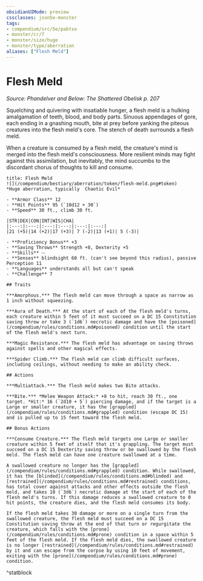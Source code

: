 ```yaml
---
obsidianUIMode: preview
cssclasses: json5e-monster
tags:
- compendium/src/5e/pabtso
- monster/cr/7
- monster/size/huge
- monster/type/aberration
aliases: ["Flesh Meld"]
---
```

# Flesh Meld
*Source: Phandelver and Below: The Shattered Obelisk p. 207*  

Squelching and quivering with insatiable hunger, a flesh meld is a hulking amalgamation of teeth, blood, and body parts. Sinuous appendages of gore, each ending in a gnashing mouth, bite at prey before yanking the piteous creatures into the flesh meld's core. The stench of death surrounds a flesh meld.

When a creature is consumed by a flesh meld, the creature's mind is merged into the flesh meld's consciousness. More resilient minds may fight against this assimilation, but inevitably, the mind succumbs to the discordant chorus of thoughts to kill and consume.

```ad-statblock
title: Flesh Meld
![](/compendium/bestiary/aberration/token/flesh-meld.png#token)
*Huge aberration, typically  Chaotic Evil*

- **Armor Class** 12 
- **Hit Points** 95 (`10d12 + 30`)
- **Speed** 30 ft., climb 30 ft.

|STR|DEX|CON|INT|WIS|CHA|
|:---:|:---:|:---:|:---:|:---:|:---:|
|21 (+5)|14 (+2)|17 (+3)| 7 (-2)|13 (+1)| 5 (-3)|

- **Proficiency Bonus** +3
- **Saving Throws** Strength +8, Dexterity +5
- **Skills** ⏤
- **Senses** blindsight 60 ft. (can't see beyond this radius), passive Perception 11
- **Languages** understands all but can't speak
- **Challenge** 7

## Traits

***Amorphous.*** The flesh meld can move through a space as narrow as 1 inch without squeezing.

***Aura of Death.*** At the start of each of the flesh meld's turns, each creature within 5 feet of it must succeed on a DC 15 Constitution saving throw or take 3 (`1d6`) necrotic damage and have the [poisoned](/compendium/rules/conditions.md#poisoned) condition until the start of the flesh meld's next turn.

***Magic Resistance.*** The flesh meld has advantage on saving throws against spells and other magical effects.

***Spider Climb.*** The flesh meld can climb difficult surfaces, including ceilings, without needing to make an ability check.

## Actions

***Multiattack.*** The flesh meld makes two Bite attacks.

***Bite.*** *Melee Weapon Attack:* +8 to hit, reach 30 ft., one target. *Hit:* 16 (`2d10 + 5`) piercing damage, and if the target is a Large or smaller creature, it has the [grappled](/compendium/rules/conditions.md#grappled) condition (escape DC 15) and is pulled up to 15 feet toward the flesh meld.

## Bonus Actions

***Consume Creature.*** The flesh meld targets one Large or smaller creature within 5 feet of itself that it's grappling. The target must succeed on a DC 15 Dexterity saving throw or be swallowed by the flesh meld. The flesh meld can have one creature swallowed at a time.

A swallowed creature no longer has the [grappled](/compendium/rules/conditions.md#grappled) condition. While swallowed, it has the [blinded](/compendium/rules/conditions.md#blinded) and [restrained](/compendium/rules/conditions.md#restrained) conditions, has total cover against attacks and other effects outside the flesh meld, and takes 10 (`3d6`) necrotic damage at the start of each of the flesh meld's turns. If this damage reduces a swallowed creature to 0 hit points, the creature dies, and the flesh meld consumes its body.

If the flesh meld takes 30 damage or more on a single turn from the swallowed creature, the flesh meld must succeed on a DC 15 Constitution saving throw at the end of that turn or regurgitate the creature, which falls with the [prone](/compendium/rules/conditions.md#prone) condition in a space within 5 feet of the flesh meld. If the flesh meld dies, the swallowed creature is no longer [restrained](/compendium/rules/conditions.md#restrained) by it and can escape from the corpse by using 10 feet of movement, exiting with the [prone](/compendium/rules/conditions.md#prone) condition.
```
^statblock